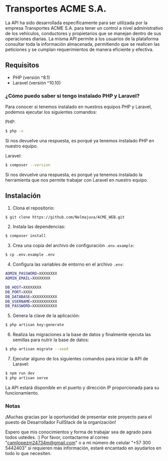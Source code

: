 # Transportes ACME S.A.

La API ha sido desarrollada específicamente para ser utilizada por la empresa Transportes ACME S.A. 
para tener un control a nivel administrativo de los vehículos, conductores y propietarios que se manejan
dentro de sus operaciones diarias. La misma API permite a los usuarios de la plataforma consultar toda la información
almacenada, permitiendo que se realicen las peticiones y se cumplan requerimientos de manera eficiente y efectiva.

## Requisitos

- PHP (versión ^8.1)
- Laravel (versión ^10.10)

### ¿Cómo puedo saber si tengo instalado PHP y Laravel?

Para conocer si tenemos instalado en nuestros equipos PHP y Laravel, podemos ejecutar los siguientes comandos:

PHP:

```bash
$ php -v
```

Si nos devuelve una respuesta, es porqué ya tenemos instalado PHP en nuestro equipo.

Laravel:

```bash
$ composer --version
```

Si nos devuelve una respuesta, es porqué ya tenemos instalado la herramienta que nos permite trabajar con Laravel en nuestro equipo.

## Instalación

1. Clona el repositorio:

```bash
$ git clone https://github.com/Nelmajuva/ACME_WEB.git
```

2. Instala las dependencias:

```bash
$ composer install
```

3. Crea una copia del archivo de configuración `.env.example`:

```bash
$ cp .env.example .env
```

4. Configura las variables de entorno en el archivo `.env`:

```bash
ADMIN_PASSWORD=XXXXXXXX
ADMIN_EMAIL=XXXXXXXX

DB_HOST=XXXXXXXX
DB_PORT=XXXX
DB_DATABASE=XXXXXXXXXXX
DB_USERNAME=XXXXXXXXXXX
DB_PASSWORD=XXXXXXXXXXX
```

5. Genera la clave de la aplicación:

```bash
$ php artisan key:generate
```

6. Realiza las migraciones a la base de datos y finalmente ejecuta las semillas para nutrir la base de datos:

```bash
$ php artisan migrate --seed
```

7. Ejecutar alguno de los siguientes comandos para iniciar la API de Laravel:

```bash
$ npm run dev
$ php artisan serve
```

La API estará disponible en el puerto y dirección IP proporcionada para su funcionamiento.

### Notas

¡Muchas gracias por la oportunidad de presentar este proyecto para el puesto de Desarrollador FullStack de la organización!

Espero que mis conocimientos y forma de trabajar sea de agrado para todos ustedes. :)
Por favor, contactarme al correo "camilopezm24734m@gmail.com" o a mi número de celular "+57 300 5442403" si requieren más
información, estaré encantado en ayudarlos en todo lo que necesiten.

